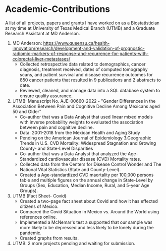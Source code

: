 # Academic-Contributions
A list of all projects, papers and grants I have worked on as a Biostatistician at my time at University of Texas Medical Branch (UTMB) and a Graduate Research Assistant at MD Anderson.

1. MD Anderson: https://www.queensu.ca/health-innovation/research/development-and-validation-of-prognostic-radiomic-markers-of-response-and-recurrence-for-patients-with-colorectal-liver-metastases/
    + Collected retrospective data related to demographics, cancer diagnosis, treatment received, dates of computed tomography scans, and patient survival and disease recurrence outcomes for 850 cancer patients that resulted in 9 publications and 2 abstracts to date.
    + Reviewed, cleaned, and manage data into a SQL database system to ensure quality assurance.
2. UTMB: Manuscript No. AJE-00660-2022 - "Gender Differences in the Association Between Pain and Cognitive Decline Among Mexicans aged 50 and Older"
    + Co-author that was a Data Analyst that used linear mixed models with inverse probability weights to evaluated the association between pain and cognitive decline.
    + Data: 2001-2018 from the Mexican Health and Aging Study
    + Pending on the American Journal of Epidemiology
3.Geographic Trends in U.S. CVD Mortality: Widespread Stagnation and Growing County- and State-Level Disparities
    + Co-author that was a Data Analyst that analyzed the Age-Standardized cardiovascular disease (CVD) Mortality rates.
    + Collected data from the Centers for Disease Control Wonder and The National Vital Statistics (State and County-Level).
    + Created a Age-standardized CVD maortality per 100,000 persons table and multiple figures on the annual change in State-Level by Groups (Sex, Education, Median Income, Rural, and 5-year Age Groups).
4. UTMB (Fact Sheet- Covid)
    + Created a two-page fact sheet about Covid and how it has effected citizens of Mexico.
    + Compared the Covid Situation in Mexico vs. Around the World using references online. 
    + Implemented a McNemar's test a supported that our sample was more likely to be depressed and less likely to be lonely during the pandemic. 
    + Created graphs from results.
5. UTMB: 2 more projects pending and waiting for submission.

